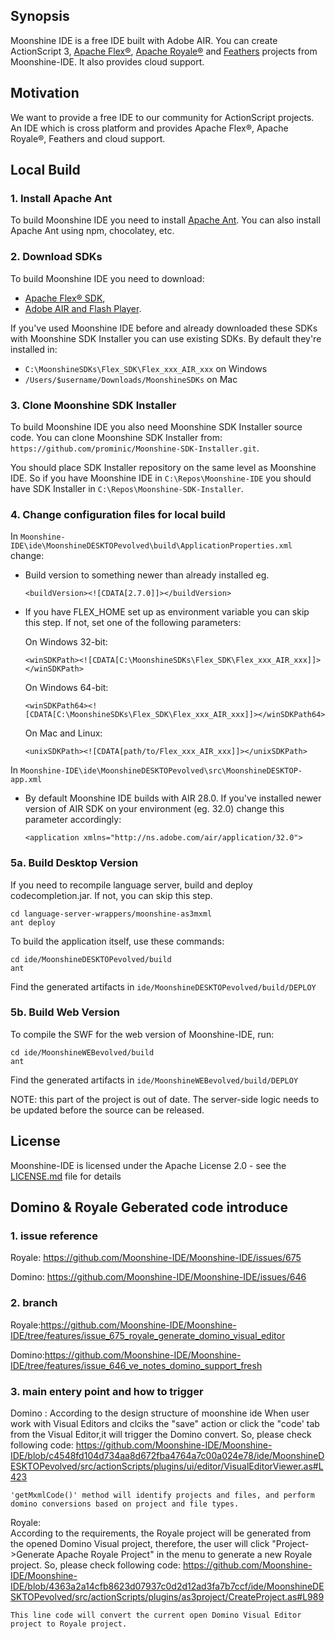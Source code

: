 ## Synopsis

Moonshine IDE is a free IDE built with Adobe AIR. You can create ActionScript 3, [Apache Flex®](https://flex.apache.org/), [Apache Royale®](http://royale.apache.org/) and [Feathers](https://feathersui.com/) projects from Moonshine-IDE. It also provides cloud support.

## Motivation

We want to provide a free IDE to our community for ActionScript projects. An IDE which is cross platform and provides Apache Flex®, Apache Royale®, Feathers and cloud support.

## Local Build

### 1. Install Apache Ant

To build Moonshine IDE you need to install [Apache Ant](https://ant.apache.org/manual/install.html). You can also install Apache Ant using npm, chocolatey, etc.

### 2. Download SDKs

To build Moonshine IDE you need to download: 
- [Apache Flex® SDK](https://flex.apache.org),
- [Adobe AIR and Flash Player](https://helpx.adobe.com/flash-player.html).

If you've used Moonshine IDE before and already downloaded these SDKs with Moonshine SDK Installer you can use existing SDKs. By default they're installed in:
- `C:\MoonshineSDKs\Flex_SDK\Flex_xxx_AIR_xxx` on Windows
- `/Users/$username/Downloads/MoonshineSDKs` on Mac

### 3. Clone Moonshine SDK Installer

To build Moonshine IDE you also need Moonshine SDK Installer source code. You can clone Moonshine SDK Installer from: `https://github.com/prominic/Moonshine-SDK-Installer.git`.

You should place SDK Installer repository on the same level as Moonshine IDE. So if you have Moonshine IDE in `C:\Repos\Moonshine-IDE` you should have SDK Installer in `C:\Repos\Moonshine-SDK-Installer`.

### 4. Change configuration files for local build

In `Moonshine-IDE\ide\MoonshineDESKTOPevolved\build\ApplicationProperties.xml` change:
- Build version to something newer than already installed eg.

	```
	<buildVersion><![CDATA[2.7.0]]></buildVersion>
	```

- If you have FLEX_HOME set up as environment variable you can skip this step. If not, set one of the following parameters:

	On Windows 32-bit:
	```
	<winSDKPath><![CDATA[C:\MoonshineSDKs\Flex_SDK\Flex_xxx_AIR_xxx]]></winSDKPath>
	```
	
	On Windows 64-bit:
	```
	<winSDKPath64><![CDATA[C:\MoonshineSDKs\Flex_SDK\Flex_xxx_AIR_xxx]]></winSDKPath64>
	```
	
	On Mac and Linux:
	```
	<unixSDKPath><![CDATA[path/to/Flex_xxx_AIR_xxx]]></unixSDKPath>
	```

In `Moonshine-IDE\ide\MoonshineDESKTOPevolved\src\MoonshineDESKTOP-app.xml`
- By default Moonshine IDE builds with AIR 28.0. If you've installed newer version of AIR SDK on your environment (eg. 32.0) change this parameter accordingly:

	```
	<application xmlns="http://ns.adobe.com/air/application/32.0">
	```

### 5a. Build Desktop Version

If you need to recompile language server, build and deploy codecompletion.jar. If not, you can skip this step.

    cd language-server-wrappers/moonshine-as3mxml
    ant deploy


To build the application itself, use these commands:

    cd ide/MoonshineDESKTOPevolved/build
    ant 

Find the generated artifacts in `ide/MoonshineDESKTOPevolved/build/DEPLOY`

### 5b. Build Web Version

To compile the SWF for the web version of Moonshine-IDE, run:

    cd ide/MoonshineWEBevolved/build
    ant 


Find the generated artifacts in `ide/MoonshineWEBevolved/build/DEPLOY`

NOTE:  this part of the project is out of date.  The server-side logic needs to be updated before the source can be released.

## License

Moonshine-IDE is licensed under the Apache License 2.0 - see the [LICENSE.md](https://github.com/prominic/Moonshine-IDE/blob/master/LICENSE.MD) file for details

## Domino & Royale Geberated code introduce

### 1. issue reference
Royale:
	https://github.com/Moonshine-IDE/Moonshine-IDE/issues/675
	
Domino:
	https://github.com/Moonshine-IDE/Moonshine-IDE/issues/646

### 2. branch 
Royale:https://github.com/Moonshine-IDE/Moonshine-IDE/tree/features/issue_675_royale_generate_domino_visual_editor

Domino:https://github.com/Moonshine-IDE/Moonshine-IDE/tree/features/issue_646_ve_notes_domino_support_fresh

### 3. main entery point and how to trigger
Domino :
	According to the design structure of moonshine ide
	When user work with Visual Editors and clciks the "save" action or click the "code' tab from the Visual Editor,it will trigger the Domino convert.
	So, please check following code:
	https://github.com/Moonshine-IDE/Moonshine-IDE/blob/c4548fd104d734aa8d672fba4764a7c00a024e78/ide/MoonshineDESKTOPevolved/src/actionScripts/plugins/ui/editor/VisualEditorViewer.as#L423

	'getMxmlCode()' method will identify projects and files, and perform domino conversions based on project and file types.


Royale:  
	According to the requirements, the Royale project will be generated from the opened Domino Visual project, therefore, the user will click "Project->Generate Apache Royale Project" in the menu to generate a new Royale project.
	So, please check following code:
	https://github.com/Moonshine-IDE/Moonshine-IDE/blob/4363a2a14cfb8623d07937c0d2d12ad3fa7b7ccf/ide/MoonshineDESKTOPevolved/src/actionScripts/plugins/as3project/CreateProject.as#L989


	This line code will convert the current open Domino Visual Editor project to Royale project.



